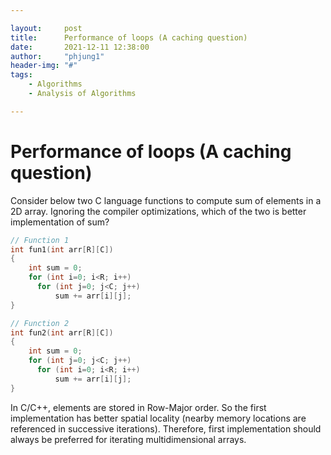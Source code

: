 ```yaml
---

layout:     post
title:      Performance of loops (A caching question)
date:       2021-12-11 12:38:00
author:     "phjung1"
header-img: "#"
tags:
    - Algorithms
    - Analysis of Algorithms

---
```


# Performance of loops (A caching question)

Consider below two C language functions to compute sum of elements in a 2D array. Ignoring the compiler optimizations, which of the two is better implementation of sum?

```c
// Function 1
int fun1(int arr[R][C])
{
    int sum = 0;
    for (int i=0; i<R; i++)
      for (int j=0; j<C; j++)
          sum += arr[i][j];
}

// Function 2
int fun2(int arr[R][C])
{
    int sum = 0;
    for (int j=0; j<C; j++)
      for (int i=0; i<R; i++)
          sum += arr[i][j];
}
```

In C/C++, elements are stored in Row-Major order. So the first implementation has better spatial locality (nearby memory locations are referenced in successive iterations). Therefore, first implementation should always be preferred for iterating multidimensional arrays.
